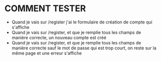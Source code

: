 # COMMENT TESTER 

- Quand je vais sur /register j'ai le formulaire de création de compte qui s'affiche
- Quand je vais sur /register, et que je remplie tous les champs de manière correcte, un nouveau compte est créé
- Quand je vais sur /register, et que je remplie tous les champs de manière correcte sauf le mot de passe qui est trop court, on reste sur la même page et une erreur s'affiche